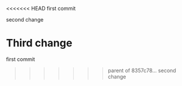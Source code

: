 <<<<<<< HEAD
first commit

second change

Third change
=======
first commit
>>>>>>> parent of 8357c78... second change
